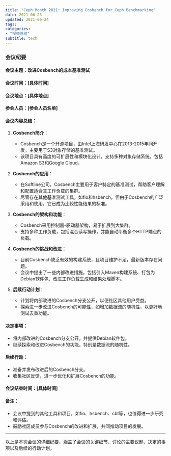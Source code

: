 ```yaml
---
title: "Ceph Month 2021: Improving Cosbench for Ceph Benchmarking"
date: 2021-06-23
updated: 2021-06-24
tags:
categories:
- "视频总结"
subtitle: tech
---
```



### 会议纪要

#### 会议主题：改进Cosbench的成本基准测试

#### 会议时间：[具体时间]

#### 会议地点：[具体地点]

#### 参会人员：[参会人员名单]

#### 会议内容总结：

1. **Cosbench简介**：
   - Cosbench是一个开源项目，由Intel上海研发中心在2013-2015年间开发，主要用于S3对象存储的基准测试。
   - 该项目具有高度的可扩展性和模块化设计，支持多种对象存储系统，包括Amazon S3和Google Cloud。

2. **Cosbench的应用**：
   - 在Softline公司，Cosbench主要用于客户特定的基准测试，帮助客户理解和配置适合其工作负载的集群。
   - 尽管存在其他基准测试工具，如fio和hsbench，但由于Cosbench的广泛采用和使用，它已成为比较性能结果的标准。

3. **Cosbench的架构和功能**：
   - Cosbench采用控制器-驱动器架构，易于扩展到大集群。
   - 支持多种工作负载，包括混合读写操作，并能自动平衡多个HTTP端点的负载。

4. **Cosbench的挑战和改进**：
   - 目前Cosbench缺乏有效的构建系统，且项目维护不足，最新版本存在问题。
   - 会议中提出了一些内部改进措施，包括引入Maven构建系统、打包为Debian软件包、改进工作负载生成和结果处理脚本。

5. **后续行动计划**：
   - 计划将内部改进的Cosbench分支公开，以便社区其他用户受益。
   - 探索进一步改进Cosbench的可能性，如增加数据流的随机性，以更好地测试去重功能。

#### 决定事项：
- 将内部改进的Cosbench分支公开，并提供Debian软件包。
- 继续探索和改进Cosbench的功能，特别是数据流的随机性。

#### 后续行动：
- 准备并发布改进后的Cosbench分支。
- 收集社区反馈，进一步优化和扩展Cosbench的功能。

#### 会议结束时间：[具体时间]

#### 备注：
- 会议中提到的其他工具和项目，如fio、hsbench、cbt等，也值得进一步研究和评估。
- 鼓励社区成员参与Cosbench的改进和扩展，共同推动项目的发展。

---

以上是本次会议的详细纪要，涵盖了会议的关键细节、讨论的主要议题、决定的事项以及后续的行动计划。